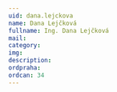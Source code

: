 ```yaml
---
uid: dana.lejckova
name: Dana Lejčková
fullname: Ing. Dana Lejčková
mail: 
category: 
img: 
description: 
ordpraha: 
ordcan: 34
---
```




